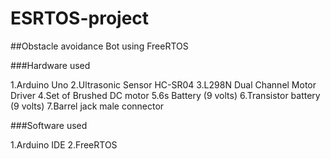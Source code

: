 # ESRTOS-project

##Obstacle avoidance Bot using FreeRTOS

###Hardware used

1.Arduino Uno
2.Ultrasonic Sensor HC-SR04
3.L298N Dual Channel Motor Driver
4.Set of Brushed DC motor
5.6s Battery (9 volts)
6.Transistor battery (9 volts)
7.Barrel jack male connector

###Software used

1.Arduino IDE
2.FreeRTOS
